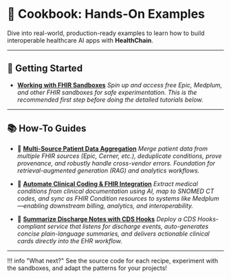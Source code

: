 # 🍳 Cookbook: Hands-On Examples

Dive into real-world, production-ready examples to learn how to build interoperable healthcare AI apps with **HealthChain**.

---

## 🚦 Getting Started

- [**Working with FHIR Sandboxes**](./setup_fhir_sandboxes.md)
  *Spin up and access free Epic, Medplum, and other FHIR sandboxes for safe experimentation. This is the recommended first step before doing the detailed tutorials below.*

---

## 📚 How-To Guides

- 🚦 **[Multi-Source Patient Data Aggregation](./multi_ehr_aggregation.md)**
  *Merge patient data from multiple FHIR sources (Epic, Cerner, etc.), deduplicate conditions, prove provenance, and robustly handle cross-vendor errors. Foundation for retrieval-augmented generation (RAG) and analytics workflows.*

- 🧾 **[Automate Clinical Coding & FHIR Integration](./clinical_coding.md)**
  *Extract medical conditions from clinical documentation using AI, map to SNOMED CT codes, and sync as FHIR Condition resources to systems like Medplum—enabling downstream billing, analytics, and interoperability.*

- 📝 **[Summarize Discharge Notes with CDS Hooks](./discharge_summarizer.md)**
  *Deploy a CDS Hooks-compliant service that listens for discharge events, auto-generates concise plain-language summaries, and delivers actionable clinical cards directly into the EHR workflow.*

---

!!! info "What next?"
    See the source code for each recipe, experiment with the sandboxes, and adapt the patterns for your projects!
